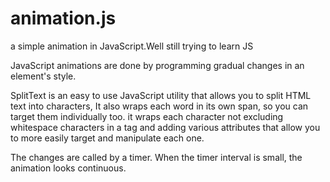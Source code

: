# animation.js

a simple animation in JavaScript.Well still trying to learn JS

JavaScript animations are done by programming gradual changes in an element's style.

SplitText is an easy to use JavaScript utility that allows you to split HTML text into characters, It also wraps each word in its own span, so you can target them individually too. it wraps each character not excluding whitespace characters in a <span> tag and adding various attributes that allow you to more easily target and manipulate each one.

The changes are called by a timer. When the timer interval is small, the animation looks continuous.
